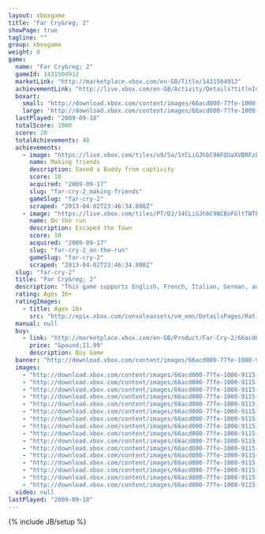 ```yaml
---
layout: xboxgame
title: "Far Cry&reg; 2"
showPage: true
tagline: ""
group: xboxgame
weight: 0
game: 
  name: "Far Cry&reg; 2"
  gameId: 1431504912
  marketLink: "http://marketplace.xbox.com/en-GB/Title/1431504912"
  achievementLink: "http://live.xbox.com/en-GB/Activity/Details?titleId=1431504912"
  boxart: 
    small: "http://download.xbox.com/content/images/66acd000-77fe-1000-9115-d80255530810/1033/boxartsm.jpg"
    large: "http://download.xbox.com/content/images/66acd000-77fe-1000-9115-d80255530810/1033/boxartlg.jpg"
  lastPlayed: "2009-09-18"
  totalScore: 1000
  score: 20
  totalAchievements: 48
  achievements: 
    - image: "https://live.xbox.com/tiles/u9/5a/1YCLiGJhbC9AFQUaXVBRFzEwL2FjaC8wLzQAAAAA5+fn+nXeoA==.jpg"
      name: Making friends
      description: Saved a Buddy from captivity
      score: 10
      acquired: "2009-09-17"
      slug: "far-cry-2_making-friends"
      gameSlug: "far-cry-2"
      scraped: "2013-04-02T23:46:34.808Z"
    - image: "https://live.xbox.com/tiles/PT/DJ/14CLiGJhbC9NCBoFGltTWTEwL2FjaC8wLzI5AAAAAOfn5-jmMCE=.jpg"
      name: On the run
      description: Escaped the Town
      score: 10
      acquired: "2009-09-17"
      slug: "far-cry-2_on-the-run"
      gameSlug: "far-cry-2"
      scraped: "2013-04-02T23:46:34.808Z"
  slug: "far-cry-2"
  title: "Far Cry&reg; 2"
  description: "This game supports English, French, Italian, German, and Spanish. Download the manual for this game by locating the game on http://marketplace.xbox.com and selecting &ldquo;See Game Manual&quot;. Far Cry&reg; 2 is a true open-world FPS where every decision you make affects the outcome of the game. The first sequel to the award-winning franchise takes you to one of the most beautiful and hostile environments in the world - AFRICA. You are a gun for hire, trapped in a war-torn African state, stricken with malaria and forced to make deals with corrupt warlords. Your mission is to hunt down and kill The Jackal. This evil arms dealer has been perpetuating this conflict for years, wreaking havoc on the land an all of its innocent people. Run, swim, drive, fly, shoot, fight and smash your way through over 50km&sup2; of open world. Beware though, sometimes the hunter can become the hunted. There are no refunds for this item. For more information, see www.xbox.com/live/accounts."
  rating: Ages 16+
  ratingImages: 
    - title: Ages 16+
      src: "http://epix.xbox.com/consoleassets/vm_ems/DetailsPages/RatingSystemID/14/default/Values/14004.png"
  manual: null
  buy: 
    - link: "http://marketplace.xbox.com/en-GB/Product/Far-Cry-2/66acd000-77fe-1000-9115-d80255530810?purchase=1&amp;DownloadType=Game"
      price: "&pound;11.99"
      description: Buy Game
  banner: "http://download.xbox.com/content/images/66acd000-77fe-1000-9115-d80255530810/1033/banner.png"
  images: 
    - "http://download.xbox.com/content/images/66acd000-77fe-1000-9115-d80255530810/1033/screenlg1.jpg"
    - "http://download.xbox.com/content/images/66acd000-77fe-1000-9115-d80255530810/1033/screenlg2.jpg"
    - "http://download.xbox.com/content/images/66acd000-77fe-1000-9115-d80255530810/1033/screenlg3.jpg"
    - "http://download.xbox.com/content/images/66acd000-77fe-1000-9115-d80255530810/1033/screenlg4.jpg"
    - "http://download.xbox.com/content/images/66acd000-77fe-1000-9115-d80255530810/1033/screenlg5.jpg"
    - "http://download.xbox.com/content/images/66acd000-77fe-1000-9115-d80255530810/1033/screenlg6.jpg"
    - "http://download.xbox.com/content/images/66acd000-77fe-1000-9115-d80255530810/1033/screenlg7.jpg"
    - "http://download.xbox.com/content/images/66acd000-77fe-1000-9115-d80255530810/7177/screenlg8.jpg"
    - "http://download.xbox.com/content/images/66acd000-77fe-1000-9115-d80255530810/7177/screenlg9.jpg"
    - "http://download.xbox.com/content/images/66acd000-77fe-1000-9115-d80255530810/7177/screenlg10.jpg"
    - "http://download.xbox.com/content/images/66acd000-77fe-1000-9115-d80255530810/7177/screenlg11.jpg"
    - "http://download.xbox.com/content/images/66acd000-77fe-1000-9115-d80255530810/7177/screenlg12.jpg"
    - "http://download.xbox.com/content/images/66acd000-77fe-1000-9115-d80255530810/7177/screenlg13.jpg"
    - "http://download.xbox.com/content/images/66acd000-77fe-1000-9115-d80255530810/7177/screenlg14.jpg"
    - "http://download.xbox.com/content/images/66acd000-77fe-1000-9115-d80255530810/7177/screenlg15.jpg"
    - "http://download.xbox.com/content/images/66acd000-77fe-1000-9115-d80255530810/7177/screenlg16.jpg"
  video: null
lastPlayed: "2009-09-18"
---
```

{% include JB/setup %}
